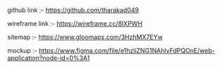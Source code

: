 github link :- https://github.com/tharakad049

wireframe link :- https://wireframe.cc/8IXPWH

sitemap :- https://www.gloomaps.com/3HzhMX7EYw

mockup :- https://www.figma.com/file/e1hzliZNG1NAhlvFdPQOnE/web-application?node-id=0%3A1

